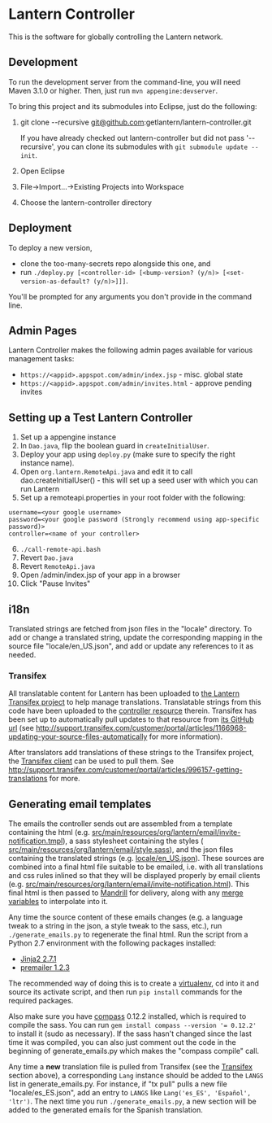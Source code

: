 # Lantern Controller

This is the software for globally controlling the Lantern network.


## Development

To run the development server from the command-line, you will need Maven 3.1.0
or higher.  Then, just run `mvn appengine:devserver`.

To bring this project and its submodules into Eclipse, just do the following:

1. git clone --recursive git@github.com:getlantern/lantern-controller.git
   
   If you have already checked out lantern-controller but did not pass
   '--recursive', you can clone its submodules with
   `git submodule update --init`.
   
1. Open Eclipse
1. File->Import...->Existing Projects into Workspace
1. Choose the lantern-controller directory 


## Deployment

To deploy a new version,
 - clone the too-many-secrets repo alongside this one, and
 - run `./deploy.py [<controller-id> [<bump-version? (y/n)> [<set-version-as-default? (y/n)>]]]`.

You'll be prompted for any arguments you don't provide in the command line.

## Admin Pages

Lantern Controller makes the following admin pages available for various
management tasks:

- `https://<appid>.appspot.com/admin/index.jsp` - misc. global state
- `https://<appid>.appspot.com/admin/invites.html` - approve
  pending invites


## Setting up a Test Lantern Controller

 1. Set up a appengine instance
 2. In `Dao.java`, flip the boolean guard in `createInitialUser`.
 3. Deploy your app using `deploy.py` (make sure to specify the right instance
    name).
 4. Open `org.lantern.RemoteApi.java` and edit it to call
    dao.createInitialUser() - this will set up a seed user with which you can
    run Lantern
 5. Set up a remoteapi.properties in your root folder with the following:
 
```
username=<your google username>
password=<your google password (Strongly recommend using app-specific password)>
controller=<name of your controller>
```

 6. `./call-remote-api.bash`
 7. Revert `Dao.java`
 8. Revert `RemoteApi.java`
 9. Open /admin/index.jsp of your app in a browser
 10. Click "Pause Invites"
  

## i18n

Translated strings are fetched from json files in the "locale" directory. To
add or change a translated string, update the corresponding mapping in the
source file "locale/en_US.json", and add or update any references to it as
needed.

### Transifex

All translatable content for Lantern has been uploaded to [the Lantern
Transifex project](https://www.transifex.com/projects/p/lantern/) to help
manage translations. Translatable strings from this code have been uploaded to
the [controller resource](https://www.transifex.com/projects/p/lantern/resource/email/)
therein. Transifex has been set up to automatically pull updates to that
resource from [its GitHub
url](https://raw.github.com/getlantern/lantern-controller/master/locale/en_US.json)
(see
http://support.transifex.com/customer/portal/articles/1166968-updating-your-source-files-automatically
for more information).

After translators add translations of these strings to the Transifex project,
the [Transifex
client](http://support.transifex.com/customer/portal/articles/960804-overview)
can be used to pull them. See
http://support.transifex.com/customer/portal/articles/996157-getting-translations
for more.


## Generating email templates

The emails the controller sends out are assembled from a template containing
the html (e.g.
[src/main/resources/org/lantern/email/invite-notification.tmpl](https://github.com/getlantern/lantern-controller/tree/master/src/main/resources/org/lantern/email/invite-notification.tmpl)),
a sass stylesheet containing the styles (
[src/main/resources/org/lantern/email/style.sass](https://github.com/getlantern/lantern-controller/tree/master/src/main/resources/org/lantern/email/style.sass)),
and the json files containing the translated strings (e.g.
[locale/en_US.json](https://github.com/getlantern/lantern-controller/tree/master/locale/en_US.json)).
These sources are combined into a final html file suitable to be emailed, i.e. with
all translations and css rules inlined so that they will be displayed properly
by email clients (e.g.
[src/main/resources/org/lantern/email/invite-notification.html](https://github.com/getlantern/lantern-controller/tree/master/src/main/resources/org/lantern/email/invite-notification.html)). This final html is then passed to
[Mandrill](https://mandrillapp.com) for delivery, along with any
[merge variables](http://help.mandrill.com/entries/21678522-How-do-I-use-merge-tags-to-add-dynamic-content-)
to interpolate into it.

Any time the source content of these emails changes (e.g. a language tweak
to a string in the json, a style tweak to the sass, etc.), run `./generate_emails.py`
to regenerate the final html. Run the script from a Python 2.7 environment with
the following packages installed:

  - [Jinja2 2.7.1](https://pypi.python.org/pypi/Jinja2/2.7.1)
  - [premailer 1.2.3](https://pypi.python.org/pypi/premailer/1.2.3)

The recommended way of doing this is to create a
[virtualenv](https://pypi.python.org/pypi/virtualenv), cd into it and source
its activate script, and then run `pip install` commands for the required
packages.

Also make sure you have [compass](http://compass-style.org/) 0.12.2 installed,
which is required to compile the sass. You can run
`gem install compass --version '= 0.12.2'` to install it (sudo as necessary).
If the sass hasn't changed since the last time it was compiled, you can also
just comment out the code in the beginning of generate_emails.py which makes
the "compass compile" call.

Any time a **new** translation file is pulled from Transifex (see the
[Transifex](#transifex) section above), a corresponding `Lang` instance should
be added to the `LANGS` list in generate_emails.py. For instance, if "tx pull"
pulls a new file "locale/es_ES.json", add an entry to `LANGS` like
`Lang('es_ES', 'Español', 'ltr')`. The next time you run
`./generate_emails.py`, a new section will be added to the generated emails for
the Spanish translation.
